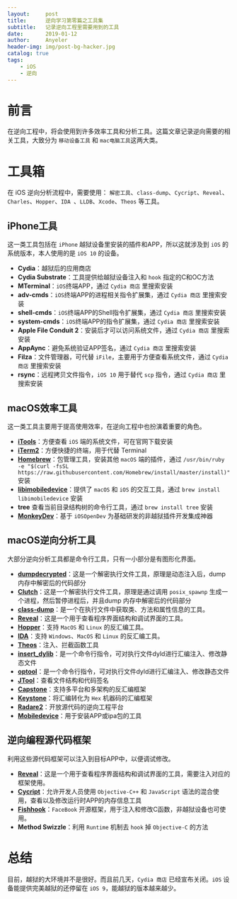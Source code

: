 ```yaml
---
layout:     post
title:      逆向学习第零篇之工具集
subtitle:   记录逆向工程里需要用到的工具
date:       2019-01-12
author:     Anyeler
header-img: img/post-bg-hacker.jpg
catalog: true
tags:
    - iOS
    - 逆向
---
```



# 前言
在逆向工程中，将会使用到许多效率工具和分析工具。这篇文章记录逆向需要的相关工具，大致分为 `移动设备工具` 和 `mac电脑工具`这两大类。


# 工具箱
在 iOS 逆向分析流程中，需要使用：
`解密工具`、`class-dump`、`Cycript`、`Reveal`、`Charles`、`Hopper`、`IDA `、`LLDB`、`Xcode`、`Theos` 等工具。


## iPhone工具
这一类工具包括在 `iPhone` 越狱设备里安装的插件和APP，所以这就涉及到 `iOS` 的系统版本，本人使用的是 `iOS 10` 的设备。

- **Cydia**：越狱后的应用商店
- **Cydia Substrate**：工具提供给越狱设备注入和 `hook` 指定的C和OC方法
- **MTerminal**：`iOS`终端APP，通过 `Cydia 商店` 里搜索安装
- **adv-cmds**：`iOS`终端APP的进程相关指令扩展集，通过 `Cydia 商店` 里搜索安装
- **shell-cmds**：`iOS`终端APP的Shell指令扩展集，通过 `Cydia 商店` 里搜索安装
- **system-cmds**：`iOS`终端APP的指令扩展集，通过 `Cydia 商店` 里搜索安装
- **Apple File Conduit 2**：安装后才可以访问系统文件，通过 `Cydia 商店` 里搜索安装
- **AppAync**：避免系统验证APP签名，通过 `Cydia 商店` 里搜索安装
- **Filza**：文件管理器，可代替 `iFile`，主要用于方便查看系统文件，通过 `Cydia 商店` 里搜索安装
- **rsync**：远程拷贝文件指令，`iOS 10` 用于替代 `scp` 指令，通过 `Cydia 商店` 里搜索安装


## macOS效率工具
这一类工具主要用于提高使用效率，在逆向工程中也扮演着重要的角色。

- [**iTools**](https://www.itools.cn/)：方便查看 `iOS` 端的系统文件，可在官网下载安装
- [**iTerm2**](https://www.iterm2.com)：方便快捷的终端，用于代替 Terminal
- [**Homebrew**](https://brew.sh)：包管理工具，安装其他 `macOS` 端的插件，通过 `/usr/bin/ruby -e "$(curl -fsSL https://raw.githubusercontent.com/Homebrew/install/master/install)"` 安装
- [**libimobiledevice**](https://github.com/libimobiledevice/libimobiledevice)：提供了 `macOS` 和 `iOS` 的交互工具，通过 `brew install libimobiledevice` 安装
- **tree** 查看当前目录结构树的命令行工具，通过 `brew install tree` 安装
- [**MonkeyDev**](https://github.com/AloneMonkey/MonkeyDev)：基于 `iOSOpenDev` 为基础研发的非越狱插件开发集成神器

## macOS逆向分析工具
大部分逆向分析工具都是命令行工具，只有一小部分是有图形化界面。

- [**dumpdecrypted**](https://github.com/stefanesser/dumpdecrypted)：这是一个解密执行文件工具，原理是动态注入后，dump 内存中解密后的代码部分
- [**Clutch**](https://github.com/KJCracks/Clutch)：这是一个解密执行文件工具，原理是通过调用 `posix_spawnp` 生成一个进程，然后暂停进程后，并且dump 内存中解密后的代码部分
- [**class-dump**](https://github.com/nygard/class-dump)：是一个在执行文件中获取类、方法和属性信息的工具。
- [**Reveal**](https://revealapp.com/)：这是一个用于查看程序界面结构和调试界面的工具。
- [**Hopper**](https://www.hopperapp.com)：支持 `MacOS` 和 `Linux` 的反汇编工具。
- [**IDA**](https://www.hex-rays.com)：支持 `Windows`、`MacOS` 和 `Linux` 的反汇编工具。
- [**Theos**](https://github.com/theos/theos)：注入、拦截函数工具
- [**insert_dylib**](https://github.com/Tyilo/insert_dylib)：是一个命令行指令，可对执行文件dyld进行汇编注入、修改静态文件 
- [**optool**](https://github.com/alexzielenski/optool)：是一个命令行指令，可对执行文件dyld进行汇编注入、修改静态文件
- [**JTool**](http://www.newosxbook.com/tools/jtool.html)：查看文件结构和代码签名
- [**Capstone**](http://www.capstone-engine.org)：支持多平台和多架构的反汇编框架
- [**Keystone**](http://www.keystone-engine.org/)：将汇编转化为 `Hex` 机器码的汇编框架
- [**Radare2**](https://github.com/radare/radare2)：开放源代码的逆向工程平台
- [**Mobiledevice**](https://github.com/imkira/mobiledevice)：用于安装APP或ipa包的工具

## 逆向编程源代码框架
利用这些源代码框架可以注入到目标APP中，以便调试修改。

- [**Reveal**](https://revealapp.com/)：这是一个用于查看程序界面结构和调试界面的工具，需要注入对应的框架使用。
- [**Cycript**](http://www.cycript.org/)：允许开发人员使用 `Objective-C++` 和 `JavaScript` 语法的混合使用，查看以及修改运行时APP的内存信息工具
- [**Fishhook**](https://github.com/facebook/fishhook)：`FaceBook` 开源框架，用于注入和修改C函数，非越狱设备也可使用。
- **Method Swizzle**：利用 `Runtime` 机制去 `hook` 掉 `Objective-C` 的方法

# 总结
目前，越狱的大环境并不是很好。而且前几天，`Cydia 商店` 已经宣布关闭。`iOS` 设备能提供完美越狱的还停留在 `iOS 9`，能越狱的版本越来越少。